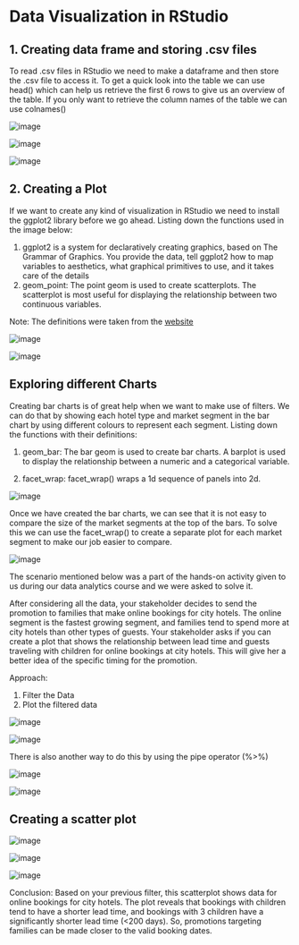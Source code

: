 # Data Visualization in RStudio

## 1. Creating data frame and storing .csv files

To read .csv files in RStudio we need to make a dataframe and then store the .csv file to access it. To get a quick look into the table we can use head() which can help us retrieve the first 6 rows to give us an overview of the table. If you only want to retrieve the column names of the table we can use colnames()
 
![image](https://github.com/user-attachments/assets/9ad2ed4b-9348-4a67-994c-582f0aa4225c)

![image](https://github.com/user-attachments/assets/3711cbab-43ee-4d24-9268-7ead5cd428a1)

![image](https://github.com/user-attachments/assets/0987d7f3-9484-4531-81f9-eea49ea9ab69)

## 2. Creating a Plot

If we want to create any kind of visualization in RStudio we need to install the ggplot2 library before we go ahead. Listing down the functions used in the image below: 

1. ggplot2 is a system for declaratively creating graphics, based on The Grammar of Graphics. You provide the data, tell ggplot2 how to map variables to aesthetics, what graphical primitives to use, and it takes care of the details 
2. geom_point: 
The point geom is used to create scatterplots. The scatterplot is most useful for displaying the relationship between two continuous variables.

Note: The definitions were taken from the [website](https://ggplot2.tidyverse.org/)

![image](https://github.com/user-attachments/assets/e5f9c068-e106-4743-8d9d-c3ecb9cd61db)

![image](https://github.com/user-attachments/assets/4a87a64a-a698-424e-bda1-215d20a456fc)

## Exploring different Charts

Creating bar charts is of great help when we want to make use of filters. We can do that by showing each hotel type and market segment in the bar chart by using different colours to represent each segment. Listing down the functions with their definitions:

1. geom_bar: 
The bar geom is used to create bar charts. A barplot is used to display the relationship between a numeric and a categorical variable.

3. facet_wrap:
facet_wrap() wraps a 1d sequence of panels into 2d.

 ![image](https://github.com/user-attachments/assets/25d482e8-7724-400c-9cf5-e0748a91dbf8)

Once we have created the bar charts, we can see that it is not easy to compare the size of the market segments at the top of the bars. To solve this we can use the facet_wrap() to create a separate plot for each market segment to make our job easier to compare.

![image](https://github.com/user-attachments/assets/63639d00-8d5a-4e14-9ddb-43fc5f03288f)

The scenario mentioned below was a part of the hands-on activity given to us during our data analytics course and we were asked to solve it.

After considering all the data, your stakeholder decides to send the promotion to families that make online bookings for city hotels. The online segment is the fastest growing segment, and families tend to spend more at city hotels than other types of guests.
Your stakeholder asks if you can create a plot that shows the relationship between lead time and guests traveling with children for online bookings at city hotels. This will give her a better idea of the specific timing for the promotion.

Approach:
1) Filter the Data
2) Plot the filtered data

![image](https://github.com/user-attachments/assets/5fc221f2-d3d1-4688-9a8b-4cc90f7b8136)

![image](https://github.com/user-attachments/assets/32f5a435-3dfe-4c3b-a809-10f45a37fb2a)

There is also another way to do this by using the pipe operator (%\>%)

![image](https://github.com/user-attachments/assets/84bb643a-d0ec-4542-b3bf-5d356b4c7ea8)

![image](https://github.com/user-attachments/assets/a1616835-5b97-41d2-b208-a32897966100)

## Creating a scatter plot 

![image](https://github.com/user-attachments/assets/5aca0012-8559-4b9a-841d-25a09b5599f7)

![image](https://github.com/user-attachments/assets/6d0d7616-66ab-4847-9147-64032110ab60)

![image](https://github.com/user-attachments/assets/407e31cc-876b-4ef7-9824-433be3617c47)

Conclusion:
Based on your previous filter, this scatterplot shows data for online bookings for city hotels. The plot reveals that bookings with children tend to have a shorter lead time, and bookings with 3 children have a significantly shorter lead time (\<200 days). So, promotions targeting families can be made closer to the valid booking dates.
